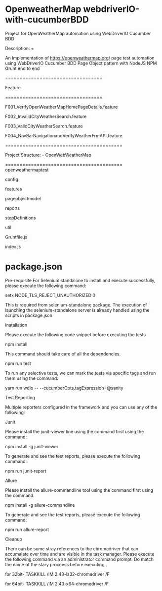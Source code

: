 # OpenweatherMap webdriverIO-with-cucumberBDD
  Project for OpenWeatherMap automation using WebDriverIO Cucumber BDD
  
  Description: =
  
  An Implementation of https://openweathermap.org/ page test automation using WebDriverIO Cucumber BDD Page Object pattern with NodeJS      NPM Grunt end to end
  
  ==================================
  
  Feature
  
  ==================================
  
  F001_VerifyOpenWeatherMapHomePageDetails.feature
  
  F002_InvalidCityWeatherSearch.feature
  
  F003_ValidCityWeatherSearch.feature
  
  F004_NavBarNavigationandVerifyWeatherFrmAPI.feature
  
  =========================================
  
  Project Structure: - OpenWebWeatherMap
  
  =========================================
  openweathermaptest
  
  config
  
  features
  
  pageobjectmodel
  
  reports
  
  stepDefinitions
  
  util
  
  Gruntfile.js
  
  index.js
  
  package.json
  =========================================
  
  Pre-requisite
  For Selenium standalone to install and execute successfully, please execute the following command:
  
  setx NODE_TLS_REJECT_UNAUTHORIZED 0
  
  This is required from selenium-standalone package. The execution of launching the selenium-standalone server is already handled using   the scripts in package.json
  
  Installation
  
  Please execute the following code snippet before executing the tests
  
  npm install
  
  This command should take care of all the dependencies.
  
  npm run test
  
  To run any selective tests, we can mark the tests via specific tags and run them using the command:
  
  yarn run wdio -- --cucumberOpts.tagExpression=@sanity
  
  Test Reporting
  
  Multiple reporters configured in the framework and you can use any of the following:
  
  Junit
  
  Please install the junit-viewer line using the command first using the command:
  
  npm install -g junit-viewer
  
  To generate and see the test reports, please execute the following command:
  
  npm run junit-report
  
  Allure
  
  Please install the allure-commandline tool using the command first using the command:
  
  npm install -g allure-commandline
  
  To generate and see the test reports, please execute the following command:
  
  npm run allure-report
  
  Cleanup
  
  There can be some stray references to the chromedriver that can accumalate over time and are visible in the task manager. Please          execute the following command via an administrator command prompt. Do match the name of the stary proccess before executing.
  
  for 32bit- TASKKILL /IM 2.43-ia32-chromedriver /F
  
  for 64bit- TASKKILL /IM 2.43-x64-chromedriver /F
  
